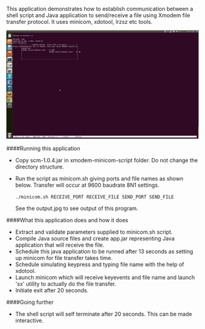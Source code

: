 This application demonstrates how to establish communication between a shell script and 
Java application to send/receive a file using Xmodem file transfer protocol. It uses minicom, xdotool, 
lrzsz etc tools.

!["serial communication in java"](output.jpg?raw=true "serial communication in java")

####Running this application
- Copy scm-1.0.4.jar in xmodem-minicom-script folder. Do not change the directory structure.
- Run the script as minicom.sh giving ports and file names as shown below. Transfer will occur 
at 9600 baudrate 8N1 settings.
  ```sh
  ./minicom.sh RECEIVE_PORT RECEIVE_FILE SEND_PORT SEND_FILE
  ```
  
  See the output.jpg to see output of this program.
   
####What this application does and how it does
- Extract and validate parameters supplied to minicom.sh script.
- Compile Java source files and create app.jar representing Java application that will 
receive the file.
- Schedule this java application to be runned after 13 seconds as setting up minicom for 
file transfer takes time.
- Schedule simulating keypress and typing file name with the help of xdotool.
- Launch minicom which will receive keyevents and file name and launch 'sx' utility to 
actually do the file transfer.
- Initiate exit after 20 seconds.
     
####Going further
- The shell script will self terminate after 20 seconds. This can be made interactive.

